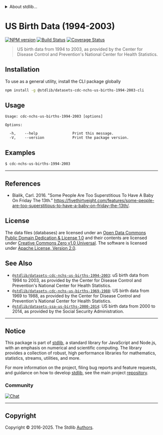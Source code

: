 <!--

@license Apache-2.0

Copyright (c) 2019 The Stdlib Authors.

Licensed under the Apache License, Version 2.0 (the "License");
you may not use this file except in compliance with the License.
You may obtain a copy of the License at

   http://www.apache.org/licenses/LICENSE-2.0

Unless required by applicable law or agreed to in writing, software
distributed under the License is distributed on an "AS IS" BASIS,
WITHOUT WARRANTIES OR CONDITIONS OF ANY KIND, either express or implied.
See the License for the specific language governing permissions and
limitations under the License.

-->


<details>
  <summary>
    About stdlib...
  </summary>
  <p>We believe in a future in which the web is a preferred environment for numerical computation. To help realize this future, we've built stdlib. stdlib is a standard library, with an emphasis on numerical and scientific computation, written in JavaScript (and C) for execution in browsers and in Node.js.</p>
  <p>The library is fully decomposable, being architected in such a way that you can swap out and mix and match APIs and functionality to cater to your exact preferences and use cases.</p>
  <p>When you use stdlib, you can be absolutely certain that you are using the most thorough, rigorous, well-written, studied, documented, tested, measured, and high-quality code out there.</p>
  <p>To join us in bringing numerical computing to the web, get started by checking us out on <a href="https://github.com/stdlib-js/stdlib">GitHub</a>, and please consider <a href="https://opencollective.com/stdlib">financially supporting stdlib</a>. We greatly appreciate your continued support!</p>
</details>

# US Birth Data (1994-2003)

[![NPM version][npm-image]][npm-url] [![Build Status][test-image]][test-url] [![Coverage Status][coverage-image]][coverage-url] <!-- [![dependencies][dependencies-image]][dependencies-url] -->

> US birth data from 1994 to 2003, as provided by the Center for Disease Control and Prevention's National Center for Health Statistics.









<section class="cli">



<section class="installation">

## Installation

To use as a general utility, install the CLI package globally

```bash
npm install -g @stdlib/datasets-cdc-nchs-us-births-1994-2003-cli
```

</section>

<!-- CLI usage documentation. -->

<section class="usage">

## Usage

```text
Usage: cdc-nchs-us-births-1994-2003 [options]

Options:

  -h,    --help                Print this message.
  -V,    --version             Print the package version.
```

</section>

<!-- /.usage -->



<section class="examples">

## Examples

```bash
$ cdc-nchs-us-births-1994-2003
```

</section>

<!-- /.examples -->

</section>

<!-- /.cli -->

* * *

<section class="references">

## References

-   Bialik, Carl. 2016. "Some People Are Too Superstitious To Have A Baby On Friday The 13th." <https://fivethirtyeight.com/features/some-people-are-too-superstitious-to-have-a-baby-on-friday-the-13th/>.

</section>

<!-- /.references -->

<!-- <license> -->

## License

The data files (databases) are licensed under an [Open Data Commons Public Domain Dedication & License 1.0][pddl-1.0] and their contents are licensed under [Creative Commons Zero v1.0 Universal][cc0]. The software is licensed under [Apache License, Version 2.0][apache-license].

<!-- </license> -->

<!-- Section for related `stdlib` packages. Do not manually edit this section, as it is automatically populated. -->

<section class="related">

## See Also

-   <span class="package-name">[`@stdlib/datasets-cdc-nchs-us-births-1994-2003`][@stdlib/datasets-cdc-nchs-us-births-1994-2003]</span><span class="delimiter">: </span><span class="description">uS birth data from 1994 to 2003, as provided by the Center for Disease Control and Prevention's National Center for Health Statistics.</span>
-   <span class="package-name">[`@stdlib/datasets-cdc-nchs-us-births-1969-1988`][@stdlib/datasets/cdc-nchs-us-births-1969-1988]</span><span class="delimiter">: </span><span class="description">US birth data from 1969 to 1988, as provided by the Center for Disease Control and Prevention's National Center for Health Statistics.</span>
-   <span class="package-name">[`@stdlib/datasets-ssa-us-births-2000-2014`][@stdlib/datasets/ssa-us-births-2000-2014]</span><span class="delimiter">: </span><span class="description">US birth data from 2000 to 2014, as provided by the Social Security Administration.</span>

</section>

<!-- /.related -->

<!-- Section for all links. Make sure to keep an empty line after the `section` element and another before the `/section` close. -->


<section class="main-repo" >

* * *

## Notice

This package is part of [stdlib][stdlib], a standard library for JavaScript and Node.js, with an emphasis on numerical and scientific computing. The library provides a collection of robust, high performance libraries for mathematics, statistics, streams, utilities, and more.

For more information on the project, filing bug reports and feature requests, and guidance on how to develop [stdlib][stdlib], see the main project [repository][stdlib].

### Community

[![Chat][chat-image]][chat-url]

---

## Copyright

Copyright &copy; 2016-2025. The Stdlib [Authors][stdlib-authors].

</section>

<!-- /.stdlib -->

<!-- Section for all links. Make sure to keep an empty line after the `section` element and another before the `/section` close. -->

<section class="links">

[npm-image]: http://img.shields.io/npm/v/@stdlib/datasets-cdc-nchs-us-births-1994-2003-cli.svg
[npm-url]: https://npmjs.org/package/@stdlib/datasets-cdc-nchs-us-births-1994-2003-cli

[test-image]: https://github.com/stdlib-js/datasets-cdc-nchs-us-births-1994-2003/actions/workflows/test.yml/badge.svg?branch=main
[test-url]: https://github.com/stdlib-js/datasets-cdc-nchs-us-births-1994-2003/actions/workflows/test.yml?query=branch:main

[coverage-image]: https://img.shields.io/codecov/c/github/stdlib-js/datasets-cdc-nchs-us-births-1994-2003/main.svg
[coverage-url]: https://codecov.io/github/stdlib-js/datasets-cdc-nchs-us-births-1994-2003?branch=main

<!--

[dependencies-image]: https://img.shields.io/david/stdlib-js/datasets-cdc-nchs-us-births-1994-2003.svg
[dependencies-url]: https://david-dm.org/stdlib-js/datasets-cdc-nchs-us-births-1994-2003/main

-->

[chat-image]: https://img.shields.io/gitter/room/stdlib-js/stdlib.svg
[chat-url]: https://app.gitter.im/#/room/#stdlib-js_stdlib:gitter.im

[stdlib]: https://github.com/stdlib-js/stdlib

[stdlib-authors]: https://github.com/stdlib-js/stdlib/graphs/contributors

[cli-section]: https://github.com/stdlib-js/datasets-cdc-nchs-us-births-1994-2003#cli
[cli-url]: https://github.com/stdlib-js/datasets-cdc-nchs-us-births-1994-2003/tree/cli
[@stdlib/datasets-cdc-nchs-us-births-1994-2003]: https://github.com/stdlib-js/datasets-cdc-nchs-us-births-1994-2003/tree/main

[umd]: https://github.com/umdjs/umd
[es-module]: https://developer.mozilla.org/en-US/docs/Web/JavaScript/Guide/Modules

[deno-url]: https://github.com/stdlib-js/datasets-cdc-nchs-us-births-1994-2003/tree/deno
[deno-readme]: https://github.com/stdlib-js/datasets-cdc-nchs-us-births-1994-2003/blob/deno/README.md
[umd-url]: https://github.com/stdlib-js/datasets-cdc-nchs-us-births-1994-2003/tree/umd
[umd-readme]: https://github.com/stdlib-js/datasets-cdc-nchs-us-births-1994-2003/blob/umd/README.md
[esm-url]: https://github.com/stdlib-js/datasets-cdc-nchs-us-births-1994-2003/tree/esm
[esm-readme]: https://github.com/stdlib-js/datasets-cdc-nchs-us-births-1994-2003/blob/esm/README.md
[branches-url]: https://github.com/stdlib-js/datasets-cdc-nchs-us-births-1994-2003/blob/main/branches.md

[pddl-1.0]: http://opendatacommons.org/licenses/pddl/1.0/

[cc0]: https://creativecommons.org/publicdomain/zero/1.0

[apache-license]: https://www.apache.org/licenses/LICENSE-2.0

[csv]: https://tools.ietf.org/html/rfc4180

<!-- <related-links> -->

[@stdlib/datasets/cdc-nchs-us-births-1969-1988]: https://github.com/stdlib-js/datasets-cdc-nchs-us-births-1969-1988

[@stdlib/datasets/ssa-us-births-2000-2014]: https://github.com/stdlib-js/datasets-ssa-us-births-2000-2014

<!-- </related-links> -->

</section>

<!-- /.links -->
